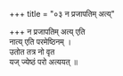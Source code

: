 +++
title = "०३ न प्रजापतिम् अत्य्"

+++
न प्रजापतिम् अत्य् एति  
नात्य् एति परमेष्ठिनम् ।  
उतोत तत्र नो वृत  
यज् ज्येष्ठं परो अत्ययत् ॥